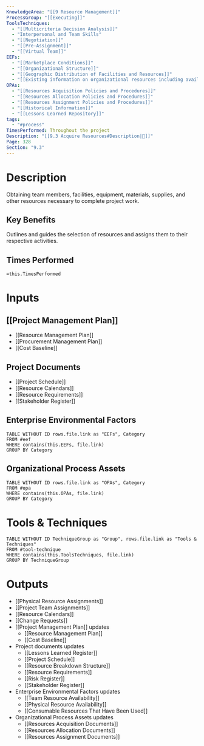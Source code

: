 ```yaml
---
KnowledgeArea: "[[9 Resource Management]]"
ProcessGroup: "[[Executing]]"
ToolsTechniques:
  - "[[Multicriteria Decision Analysis]]"
  - "Interpersonal and Team Skills"
  - "[[Negotiation]]"
  - "[[Pre-Assignment]]"
  - "[[Virtual Team]]"
EEFs:
  - "[[Marketplace Conditions]]"
  - "[[Organizational Structure]]"
  - "[[Geographic Distribution of Facilities and Resources]]"
  - "[[Existing information on organizational resources including availability, competence levels, and prior experience for team resources and resource costs]]"
OPAs:
  - "[[Resources Acquisition Policies and Procedures]]"
  - "[[Resources Allocation Policies and Procedures]]"
  - "[[Resources Assignment Policies and Procedures]]"
  - "[[Historical Information]]"
  - "[[Lessons Learned Repository]]"
tags:
  - "#process"
TimesPerformed: Throughout the project
Description: "[[9.3 Acquire Resources#Description|📝]]"
Page: 328
Section: "9.3"
---
```

# Description
Obtaining team members, facilities, equipment, materials, supplies, and other resources necessary to complete project work.
## Key Benefits
Outlines and guides the selection of resources and assigns them to their respective activities.
## Times Performed
`=this.TimesPerformed`
# Inputs
## [[Project Management Plan]]
- [[Resource Management Plan]]
- [[Procurement Management Plan]]
- [[Cost Baseline]]
## Project Documents
- [[Project Schedule]]
- [[Resource Calendars]]
- [[Resource Requirements]]
- [[Stakeholder Register]]
## Enterprise Environmental Factors
```dataview
TABLE WITHOUT ID rows.file.link as "EEFs", Category
FROM #eef
WHERE contains(this.EEFs, file.link)
GROUP BY Category
```
## Organizational Process Assets
```dataview
TABLE WITHOUT ID rows.file.link as "OPAs", Category
FROM #opa
WHERE contains(this.OPAs, file.link)
GROUP BY Category
```
# Tools & Techniques
```dataview
TABLE WITHOUT ID TechniqueGroup as "Group", rows.file.link as "Tools & Techniques"
FROM #tool-technique
WHERE contains(this.ToolsTechniques, file.link)
GROUP BY TechniqueGroup
```
# Outputs
- [[Physical Resource Assignments]]
- [[Project Team Assignments]]
- [[Resource Calendars]]
- [[Change Requests]]
- [[Project Management Plan]] updates
	- [[Resource Management Plan]]
	- [[Cost Baseline]]
- Project documents updates
	- [[Lessons Learned Register]]
	- [[Project Schedule]]
	- [[Resource Breakdown Structure]]
	- [[Resource Requirements]]
	- [[Risk Register]]
	- [[Stakeholder Register]]
- Enterprise Environmental Factors updates
	- [[Team Resource Availability]]
	- [[Physical Resource Availability]]
	- [[Consumable Resources That Have Been Used]]
- Organizational Process Assets updates
	- [[Resources Acquisition Documents]]
	- [[Resources Allocation Documents]]
	- [[Resources Assignment Documents]]